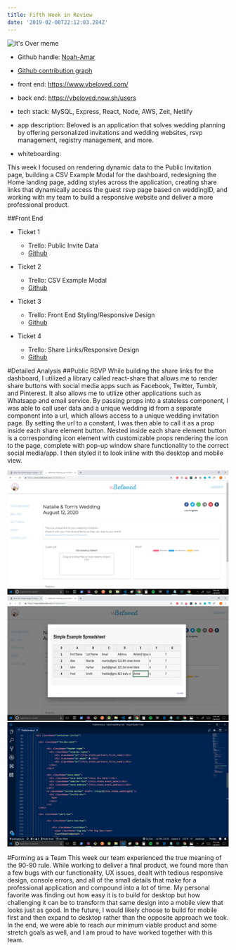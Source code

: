 ```yaml
---
title: Fifth Week in Review
date: '2019-02-08T22:12:03.284Z'
---
```


![It's Over meme](https://memecrunch.com/meme/BER1B/its-over/image.gif?w=500&c=1)

+ Github handle: [Noah-Amar](https://github.com/Noah-Amar)
+ [Github contribution graph](https://github.com/Lambda-School-Labs/labs9-wedding-site/graphs/contributors)

+ front end: https://www.vbeloved.com/
+ back end: https://vbeloved.now.sh/users
+ tech stack: MySQL, Express, React, Node, AWS, Zeit, Netlify
+ app description: Beloved is an application that solves wedding planning by offering personalized invitations and wedding websites, rsvp management, registry management, and more.
+ whiteboarding: 

This week I focused on rendering dynamic data to the Public Invitation page, building a CSV Example Modal for the dashboard, redesigning the Home landing page, adding styles across the application, creating share links that dynamically access the guest rsvp page based on weddingID, and working with my team to build a responsive website and deliver a more professional product.

##Front End
+ Ticket 1
    + Trello: Public Invite Data
    + [Github](https://github.com/Lambda-School-Labs/labs9-wedding-site/pull/110)

+ Ticket 2
    + Trello: CSV Example Modal
    + [Github](https://github.com/Lambda-School-Labs/labs9-wedding-site/pull/116)

+ Ticket 3
    + Trello: Front End Styling/Responsive Design
    + [Github](https://github.com/Lambda-School-Labs/labs9-wedding-site/pull/118)

+ Ticket 4
    + Trello: Share Links/Responsive Design
    + [Github](https://github.com/Lambda-School-Labs/labs9-wedding-site/pull/123)

#Detailed Analysis
##Public RSVP
While building the share links for the dashboard, I utilized a library called react-share that allows me to render share buttons with social media apps such as Facebook, Twitter, Tumblr, and Pinterest. It also allows me to utilize other applications such as Whatsapp and email service. By passing props into a stateless component, I was able to call user data and a unique wedding id from a separate component into a url, which allows access to a unique wedding invitation page. By setting the url to a constant, I was then able to call it as a prop inside each share element button. Nested inside each share element button is a corresponding icon element with customizable props rendering the icon to the page, complete with pop-up window share functionality to the correct social media/app. I then styled it to look inline with the desktop and mobile view.


![Dashboard Sharelinks](dash.png)
![CSV Modal](modal.png)
![Public Invite Code](data.png)

#Forming as a Team
This week our team experienced the true meaning of the 90-90 rule. While working to deliver a final product, we found more than a few bugs with our functionality, UX issues, dealt with tedious responsive design, console errors, and all of the small details that make for a professional application and compound into a lot of time. My personal favorite was finding out how easy it is to build for desktop but how challenging it can be to transform that same design into a mobile view that looks just as good. In the future, I would likely choose to build for mobile first and then expand to desktop rather than the opposite approach we took. In the end, we were able to reach our minimum viable product and some stretch goals as well, and I am proud to have worked together with this team.